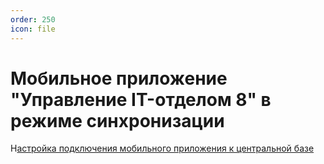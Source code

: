 ```yaml
---
order: 250
icon: file
---
```


# Мобильное приложение "Управление IT-отделом 8" в режиме синхронизации

Н[астройка подключения мобильного приложения к центральной базе](https://softonit.ru/FAQ/courses/?COURSE_ID=7&LESSON_ID=530)